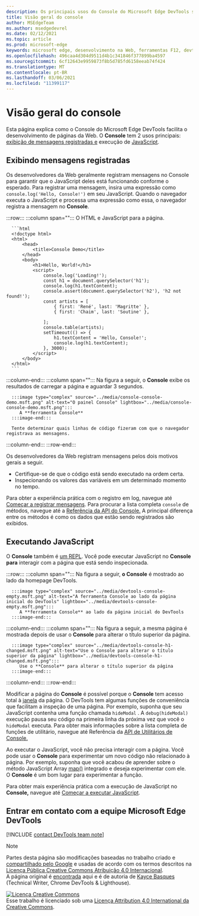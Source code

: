 ```yaml
---
description: Os principais usos do Console do Microsoft Edge DevTools são registrar mensagens e executar JavaScript.
title: Visão geral do console
author: MSEdgeTeam
ms.author: msedgedevrel
ms.date: 02/12/2021
ms.topic: article
ms.prod: microsoft-edge
keywords: microsoft edge, desenvolvimento na Web, ferramentas F12, devtools
ms.openlocfilehash: 496caa4d304d9511d4b1c341846f377899ba4597
ms.sourcegitcommit: 6cf12643e9959873f8b5d785fd6158eeab74f424
ms.translationtype: MT
ms.contentlocale: pt-BR
ms.lasthandoff: 03/06/2021
ms.locfileid: "11399117"
---
```

<!-- Copyright Kayce Basques 

   Licensed under the Apache License, Version 2.0 (the "License");
   you may not use this file except in compliance with the License.
   You may obtain a copy of the License at

       https://www.apache.org/licenses/LICENSE-2.0

   Unless required by applicable law or agreed to in writing, software
   distributed under the License is distributed on an "AS IS" BASIS,
   WITHOUT WARRANTIES OR CONDITIONS OF ANY KIND, either express or implied.
   See the License for the specific language governing permissions and
   limitations under the License.  -->

# <a name="console-overview"></a>Visão geral do console  

  

Esta página explica como o Console do Microsoft Edge DevTools facilita o desenvolvimento de páginas da Web.  O **Console** tem 2 usos principais: [exibição de mensagens registradas e](#viewing-logged-messages) execução de [JavaScript](#running-javascript).  

## <a name="viewing-logged-messages"></a>Exibindo mensagens registradas  

Os desenvolvedores da Web geralmente registram mensagens no Console para garantir que o JavaScript deles está funcionando conforme o esperado.  Para registrar uma mensagem, insira uma expressão como `console.log('Hello, Console!')` em seu JavaScript.  Quando o navegador executa o JavaScript e processa uma expressão como essa, o navegador registra a mensagem no **Console**.  

:::row:::
   :::column span="":::
      O HTML e JavaScript para a página.  
      
      ```html
      <!doctype html>
      <html>
          <head>
              <title>Console Demo</title>
          </head>
          <body>
              <h1>Hello, World!</h1>
              <script>
                  console.log('Loading!');
                  const h1 = document.querySelector('h1');
                  console.log(h1.textContent);
                  console.assert(document.querySelector('h2'), 'h2 not found!');
                  const artists = [
                      { first: 'René', last: 'Magritte' },
                      { first: 'Chaim', last: 'Soutine' },
                        
                  ];
                  console.table(artists);
                  setTimeout(() => {
                      h1.textContent = 'Hello, Console!';
                      console.log(h1.textContent);
                  }, 3000);
              </script>
          </body>
      </html>
      ```  
   :::column-end:::
   :::column span="":::
      Na figura a seguir, o **Console** exibe os resultados de carregar a página e aguardar 3 segundos.  
      
      :::image type="complex" source="../media/console-console-demo.msft.png" alt-text="O painel Console" lightbox="../media/console-console-demo.msft.png":::
         A **ferramenta Console**  
      :::image-end:::  
      
      Tente determinar quais linhas de código fizeram com que o navegador registrava as mensagens.  
   :::column-end:::
:::row-end:::  

Os desenvolvedores da Web registram mensagens pelos dois motivos gerais a seguir.  

*   Certifique-se de que o código está sendo executado na ordem certa.  
*   Inspecionando os valores das variáveis em um determinado momento no tempo.  

Para obter a experiência prática com o registro em log, navegue até [Começar a registrar mensagens][DevtoolsConsoleLoggingMessages].  Para procurar a lista completa `console` de métodos, navegue até a [Referência da API do Console.][DevToolsConsoleAPI]  A principal diferença entre os métodos é como os dados que estão sendo registrados são exibidos.  

## <a name="running-javascript"></a>Executando JavaScript  

O **Console** também é [um REPL][WikiREPLoop].  Você pode executar JavaScript no **Console para** interagir com a página que está sendo inspecionada.   

:::row:::
   :::column span="":::
      Na figura a seguir, **o Console** é mostrado ao lado da homepage DevTools.  
      
      :::image type="complex" source="../media/devtools-console-empty.msft.png" alt-text="A ferramenta Console ao lado da página inicial do DevTools" lightbox="../media/devtools-console-empty.msft.png":::
         A **ferramenta Console** ao lado da página inicial do DevTools  
      :::image-end:::  
   :::column-end:::
   :::column span="":::
      Na figura a seguir, a mesma página é mostrada depois de usar o **Console** para alterar o título superior da página.
      
      :::image type="complex" source="../media/devtools-console-h1-changed.msft.png" alt-text="Use o Console para alterar o título superior da página" lightbox="../media/devtools-console-h1-changed.msft.png":::
         Use o **Console** para alterar o título superior da página  
      :::image-end:::  
   :::column-end:::
:::row-end:::

Modificar a página do **Console** é possível porque o **Console** tem acesso total à [janela][MDNWindow] da página.  O DevTools tem algumas funções de conveniência que facilitam a inspeção de uma página.  Por exemplo, suponha que seu JavaScript contenha uma função chamada `hideModal` .  A `debug(hideModal)` execução pausa seu código na primeira linha da próxima vez que você o `hideModal` executa.  Para obter mais informações sobre a lista completa de funções de utilitário, navegue até Referência da [API de Utilitários de Console.][DevtoolsConsoleUtilitiesDebug]  

Ao executar o JavaScript, você não precisa interagir com a página.  Você pode usar o **Console** para experimentar um novo código não relacionado à página.  Por exemplo, suponha que você acabou de aprender sobre o método JavaScript Array [map()][MDNMap] integrado e deseja experimentar com ele.  
O **Console** é um bom lugar para experimentar a função.  

Para obter mais experiência prática com a execução de JavaScript no **Console,** navegue até [Começar a executar JavaScript][DevtoolsConsoleRunningJavascript].  

## <a name="getting-in-touch-with-the-microsoft-edge-devtools-team"></a>Entrar em contato com a equipe Microsoft Edge DevTools  

[!INCLUDE [contact DevTools team note](../includes/contact-devtools-team-note.md)]  

<!-- links -->  

[DevToolsConsoleAPI]: ./api.md "Referência da API de console | Microsoft Docs"  
[DevtoolsConsoleLoggingMessages]: ./log.md "Começar a registrar mensagens no console | Microsoft Docs"  
[DevtoolsConsoleRunningJavascript]: ./javascript.md "Começar a executar JavaScript no console | Microsoft Docs"  
[DevtoolsConsoleUtilitiesDebug]: ./utilities.md#debug "depuração - Referência da API de Utilitários de Console | Microsoft Docs"  

[MDNMap]: https://developer.mozilla.org/docs/Web/JavaScript/Reference/Global_Objects/Array/map "Array.prototype.map() | MDN"  
[MDNWindow]: https://developer.mozilla.org/docs/Web/API/Window "Janela | MDN"  

[WikiREPLoop]: https://en.wikipedia.org/wiki/Read%E2%80%93eval%E2%80%93print_loop "Loop de leitura-eval-print - Wikipédia"  

> [!NOTE]
> Partes desta página são modificações baseadas no trabalho criado e [compartilhado pelo Google][GoogleSitePolicies] e usadas de acordo com os termos descritos na [Licença Pública Creative Commons Atribuição 4.0 Internacional][CCA4IL].  
> A página original é [encontrada](https://developers.google.com/web/tools/chrome-devtools/console/index) aqui e é de autoria de [Kayce Basques][KayceBasques] \(Technical Writer, Chrome DevTools \& Lighthouse\).  

[![Licença Creative Commons][CCby4Image]][CCA4IL]  
Esse trabalho é licenciado sob uma [Licença Attribution 4.0 International da Creative Commons][CCA4IL].  

[CCA4IL]: https://creativecommons.org/licenses/by/4.0  
[CCby4Image]: https://i.creativecommons.org/l/by/4.0/88x31.png  
[GoogleSitePolicies]: https://developers.google.com/terms/site-policies  
[KayceBasques]: https://developers.google.com/web/resources/contributors/kaycebasques  

